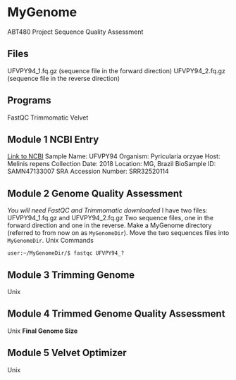 # MyGenome
ABT480 Project
Sequence Quality Assessment

## Files
UFVPY94_1.fq.gz (sequence file in the forward direction)
UFVPY94_2.fq.gz (sequence file in the reverse direction)

## Programs
FastQC
Trimmomatic
Velvet

## Module 1 NCBI Entry
[Link to NCBI]([url](https://www.ncbi.nlm.nih.gov/))
Sample Name: UFVPY94
Organism: Pyricularia orzyae
Host: Melinis repens
Collection Date: 2018
Location: MG, Brazil
BioSample ID: SAMN47133007
SRA Accession Number: SRR32520114

## Module 2 Genome Quality Assessment
*You will need FastQC and Trimmomatic downloaded*
I have two files: UFVPY94_1.fq.gz and UFVPY94_2.fq.gz
Two sequence files, one in the forward direction and one in the reverse.
Make a MyGenome directory (referred to from now on as `MyGenomeDir`).
Move the two sequences files into `MyGenomeDir`.
Unix Commands
```
user:~/MyGenomeDir/$ fastqc UFVPY94_?
```


## Module 3 Trimming Genome
Unix

## Module 4 Trimmed Genome Quality Assessment
Unix
**Final Genome Size**

## Module 5 Velvet Optimizer
Unix
